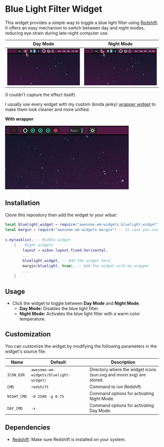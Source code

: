 
# Blue Light Filter Widget

This widget provides a simple way to toggle a blue light filter using [Redshift](https://github.com/jonls/redshift). It offers an easy mechanism to switch between day and night modes, reducing eye strain during late-night computer use.

| Day Mode | Night Mode |
|----------|------------|
|![Day Mode](day.png) | ![Night Mode](night.png) |

(I couldn't capture the effect itself)

I usually use every widget with my custom (kinda janky) [wrapper widget](https://github.com/VMatt013/MySetup/blob/Debian/.config/awesome/widgets/margin.lua) to make them look cleaner and more unified.


**With wrapper**

![With wrapper](with_wrapper.png)


## Installation

Clone this repository then add the widget to your wibar:

```lua
local bluelight_widget = require("awesome-wm-widgets.bluelight-widget")
local margin = require("awesome-wm-widgets.margin") -- In case you use my wrapper

s.mytasklist, -- Middle widget
    { -- Right widgets
        layout = wibox.layout.fixed.horizontal,
        ...
        bluelight_widget, -- Add the widget here
        margin(bluelight, true), -- Add the widget with my wrapper
        ...
    }
```

## Usage

- Click the widget to toggle between **Day Mode** and **Night Mode**.
  - **Day Mode:** Disables the blue light filter.
  - **Night Mode:** Activates the blue light filter with a warm color temperature.

## Customization

You can customize the widget by modifying the following parameters in the widget's source file:

| Name       | Default                                | Description                                                |
|------------|----------------------------------------|------------------------------------------------------------|
| `ICON_DIR` | ```awesome-wm-widgets/bluelight-widget/```  | Directory where the widget icons (sun.svg and moon.svg) are stored. |
| `CMD`      | ```redshift```                            | Command to run Redshift.                                   |
| `NIGHT_CMD`| ```-O 2500 -g 0.75```                     | Command options for activating Night Mode.                 |
| `DAY_CMD`  | ```-x```                                  | Command options for activating Day Mode.                   |

## Dependencies

- [Redshift](https://github.com/jonls/redshift): Make sure Redshift is installed on your system.
